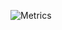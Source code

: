 ![Metrics](https://metrics.lecoq.io/joeymalvinni?template=classic&base.metadata=0&languages=1&stars=1&activity=1&stars.limit=4&activity.limit=5&activity.days=14&activity.filter=all&config.timezone=America%2FLos_Angeles&config.animated=true)
